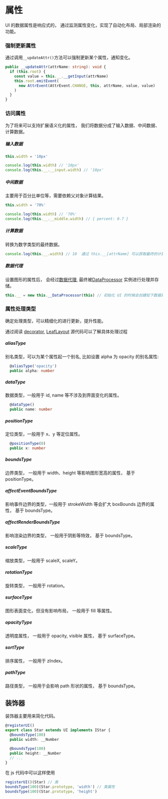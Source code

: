 # 属性

UI 的数据属性是响应式的， 通过监测属性变化，实现了自动化布局、局部渲染的功能。

### 强制更新属性

通过调用`__updateAttr()`方法可以强制更新某个属性，通知变化。

```ts
public __updateAttr(attrName: string): void {
  if (this.root) {
    const value = this.__.__getInput(attrName)
    this.root.emitEvent(
      new AttrEvent(AttrEvent.CHANGE, this, attrName, value, value)
    )
  }
}
```

### 访问属性

为了将来可以支持扩展语义化的属性， 我们将数据分成了输入数据、中间数据、计算数据。

##### 输入数据

```ts
this.width = '10px'

console.log(this.width) // '10px'
console.log(this.__.__input.width) // '10px'
```

##### 中间数据

主要用于百分比单位等，需要依赖父对象计算结果。

```ts
this.width = '70%'

console.log(this.width) // '70%'
console.log(this.__.__middle.width) // { percent: 0.7 }
```

##### 计算数据

转换为数字类型的最终数据。

```ts
console.log(this.__.width) // 10  通过 this.__[attrName] 可以获取最终的计算数据
```

##### 数据代理

设置图形的属性后， 会经过[数据代理](https://github.com/leaferjs/leafer/blob/main/packages/display-module/src/LeafDataProxy.ts), 最终被[DataProcessor](https://github.com/leaferjs/ui/blob/main/packages/data/src/UIData.ts) 实例进行处理并存储。

```ts
this.__ = new this.__DataProcessor(this) // 初始化 UI 的时候会创建如下数据处理实例
```

### 属性处理类型

确定处理类型，可以精细化的进行更新，提升性能。

通过阅读 [decorator](https://github.com/leaferjs/leafer/blob/main/packages/decorator/src/data.ts), [LeafLayout](https://github.com/leaferjs/leafer/blob/main/packages/layout/src/LeafLayout.ts) 源代码可以了解具体处理过程

##### aliasType

别名类型，可以为某个属性起一个别名, 比如设置 alpha 为 opacity 的别名属性:

```ts
  @aliasType('opacity')
  public alpha: number
```

##### dataType

数据类型，一般用于 id, name 等不涉及到界面变化的属性。

```ts
  @dataType()
  public name: number
```

##### positionType

定位类型，一般用于 x、y 等定位属性。

```ts
  @positionType(0)
  public x: number
```

##### boundsType

边界类型， 一般用于 width、height 等影响图形宽高的属性， 基于 positionType。

##### affectEventBoundsType

影响事件边界的类型，一般用于 strokeWidth 等会扩大 boxBounds 边界的属性， 基于 boundsType。

##### affectRenderBoundsType

影响渲染边界的类型， 一般用于阴影等特效， 基于 boundsType。

##### scaleType

缩放类型，一般用于 scaleX, scaleY。

##### rotationType

旋转类型， 一般用于 rotation。

##### surfaceType

图形表面变化，但没有影响布局， 一般用于 fill 等属性。

##### opacityType

透明度属性， 一般用于 opacity, visible 属性， 基于 surfaceType。

##### sortType

排序属性， 一般用于 zIndex。

##### pathType

路径类型， 一般用于会影响 path 形状的属性， 基于 boundsType。

## 装饰器

装饰器主要用来简化代码。

```ts
@registerUI()
export class Star extends UI implements IStar {
  @boundsType(100)
  public width: __Number

  @boundsType(100)
  public height: __Number
  // ...
}
```

在 js 代码中可以这样使用

```js
registerUI()(Star) // 类
boundsType(100)(Star.prototype, 'width') // 类属性
boundsType(100)(Star.prototype, 'height')
```
